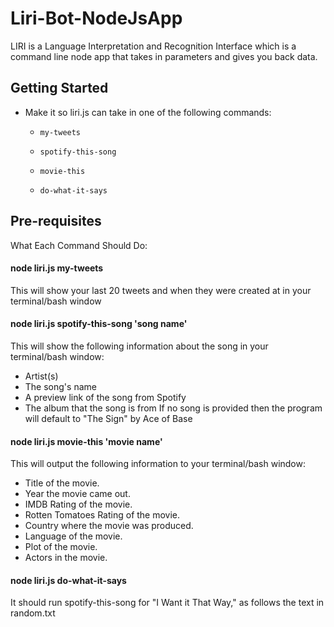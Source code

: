 # Liri-Bot-NodeJsApp
LIRI is a Language Interpretation and Recognition Interface which is a command line node app that takes in parameters and gives you back data.

## Getting Started
* Make it so liri.js can take in one of the following commands:
  * `my-tweets`

  * `spotify-this-song`

  * `movie-this`

  * `do-what-it-says`

## Pre-requisites
What Each Command Should Do:

#### node liri.js my-tweets
This will show your last 20 tweets and when they were created at in your terminal/bash window

#### node liri.js spotify-this-song 'song name'
This will show the following information about the song in your terminal/bash window:
  * Artist(s)
  * The song's name
  * A preview link of the song from Spotify
  * The album that the song is from
If no song is provided then the program will default to "The Sign" by Ace of Base

#### node liri.js movie-this 'movie name'
 This will output the following information to your terminal/bash window:
  * Title of the movie.
  * Year the movie came out.
  * IMDB Rating of the movie.
  * Rotten Tomatoes Rating of the movie.
  * Country where the movie was produced.
  * Language of the movie.
  * Plot of the movie.
  * Actors in the movie.
  
#### node liri.js do-what-it-says  
It should run spotify-this-song for "I Want it That Way," as follows the text in random.txt

  
